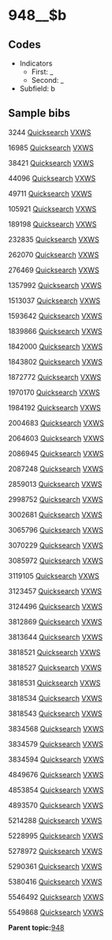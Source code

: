 # 948\_\_$b

## Codes

-   Indicators
    -   First: \_
    -   Second: \_
-   Subfield: b

## Sample bibs

3244 [Quicksearch](https://search.library.yale.edu/catalog/3244) [VXWS](http://prodorbis.library.yale.edu:7014/vxws/GetHoldingsService?bibId=3244)

16985 [Quicksearch](https://search.library.yale.edu/catalog/16985) [VXWS](http://prodorbis.library.yale.edu:7014/vxws/GetHoldingsService?bibId=16985)

38421 [Quicksearch](https://search.library.yale.edu/catalog/38421) [VXWS](http://prodorbis.library.yale.edu:7014/vxws/GetHoldingsService?bibId=38421)

44096 [Quicksearch](https://search.library.yale.edu/catalog/44096) [VXWS](http://prodorbis.library.yale.edu:7014/vxws/GetHoldingsService?bibId=44096)

49711 [Quicksearch](https://search.library.yale.edu/catalog/49711) [VXWS](http://prodorbis.library.yale.edu:7014/vxws/GetHoldingsService?bibId=49711)

105921 [Quicksearch](https://search.library.yale.edu/catalog/105921) [VXWS](http://prodorbis.library.yale.edu:7014/vxws/GetHoldingsService?bibId=105921)

189198 [Quicksearch](https://search.library.yale.edu/catalog/189198) [VXWS](http://prodorbis.library.yale.edu:7014/vxws/GetHoldingsService?bibId=189198)

232835 [Quicksearch](https://search.library.yale.edu/catalog/232835) [VXWS](http://prodorbis.library.yale.edu:7014/vxws/GetHoldingsService?bibId=232835)

262070 [Quicksearch](https://search.library.yale.edu/catalog/262070) [VXWS](http://prodorbis.library.yale.edu:7014/vxws/GetHoldingsService?bibId=262070)

276469 [Quicksearch](https://search.library.yale.edu/catalog/276469) [VXWS](http://prodorbis.library.yale.edu:7014/vxws/GetHoldingsService?bibId=276469)

1357992 [Quicksearch](https://search.library.yale.edu/catalog/1357992) [VXWS](http://prodorbis.library.yale.edu:7014/vxws/GetHoldingsService?bibId=1357992)

1513037 [Quicksearch](https://search.library.yale.edu/catalog/1513037) [VXWS](http://prodorbis.library.yale.edu:7014/vxws/GetHoldingsService?bibId=1513037)

1593642 [Quicksearch](https://search.library.yale.edu/catalog/1593642) [VXWS](http://prodorbis.library.yale.edu:7014/vxws/GetHoldingsService?bibId=1593642)

1839866 [Quicksearch](https://search.library.yale.edu/catalog/1839866) [VXWS](http://prodorbis.library.yale.edu:7014/vxws/GetHoldingsService?bibId=1839866)

1842000 [Quicksearch](https://search.library.yale.edu/catalog/1842000) [VXWS](http://prodorbis.library.yale.edu:7014/vxws/GetHoldingsService?bibId=1842000)

1843802 [Quicksearch](https://search.library.yale.edu/catalog/1843802) [VXWS](http://prodorbis.library.yale.edu:7014/vxws/GetHoldingsService?bibId=1843802)

1872772 [Quicksearch](https://search.library.yale.edu/catalog/1872772) [VXWS](http://prodorbis.library.yale.edu:7014/vxws/GetHoldingsService?bibId=1872772)

1970170 [Quicksearch](https://search.library.yale.edu/catalog/1970170) [VXWS](http://prodorbis.library.yale.edu:7014/vxws/GetHoldingsService?bibId=1970170)

1984192 [Quicksearch](https://search.library.yale.edu/catalog/1984192) [VXWS](http://prodorbis.library.yale.edu:7014/vxws/GetHoldingsService?bibId=1984192)

2004683 [Quicksearch](https://search.library.yale.edu/catalog/2004683) [VXWS](http://prodorbis.library.yale.edu:7014/vxws/GetHoldingsService?bibId=2004683)

2064603 [Quicksearch](https://search.library.yale.edu/catalog/2064603) [VXWS](http://prodorbis.library.yale.edu:7014/vxws/GetHoldingsService?bibId=2064603)

2086945 [Quicksearch](https://search.library.yale.edu/catalog/2086945) [VXWS](http://prodorbis.library.yale.edu:7014/vxws/GetHoldingsService?bibId=2086945)

2087248 [Quicksearch](https://search.library.yale.edu/catalog/2087248) [VXWS](http://prodorbis.library.yale.edu:7014/vxws/GetHoldingsService?bibId=2087248)

2859013 [Quicksearch](https://search.library.yale.edu/catalog/2859013) [VXWS](http://prodorbis.library.yale.edu:7014/vxws/GetHoldingsService?bibId=2859013)

2998752 [Quicksearch](https://search.library.yale.edu/catalog/2998752) [VXWS](http://prodorbis.library.yale.edu:7014/vxws/GetHoldingsService?bibId=2998752)

3002681 [Quicksearch](https://search.library.yale.edu/catalog/3002681) [VXWS](http://prodorbis.library.yale.edu:7014/vxws/GetHoldingsService?bibId=3002681)

3065796 [Quicksearch](https://search.library.yale.edu/catalog/3065796) [VXWS](http://prodorbis.library.yale.edu:7014/vxws/GetHoldingsService?bibId=3065796)

3070229 [Quicksearch](https://search.library.yale.edu/catalog/3070229) [VXWS](http://prodorbis.library.yale.edu:7014/vxws/GetHoldingsService?bibId=3070229)

3085972 [Quicksearch](https://search.library.yale.edu/catalog/3085972) [VXWS](http://prodorbis.library.yale.edu:7014/vxws/GetHoldingsService?bibId=3085972)

3119105 [Quicksearch](https://search.library.yale.edu/catalog/3119105) [VXWS](http://prodorbis.library.yale.edu:7014/vxws/GetHoldingsService?bibId=3119105)

3123457 [Quicksearch](https://search.library.yale.edu/catalog/3123457) [VXWS](http://prodorbis.library.yale.edu:7014/vxws/GetHoldingsService?bibId=3123457)

3124496 [Quicksearch](https://search.library.yale.edu/catalog/3124496) [VXWS](http://prodorbis.library.yale.edu:7014/vxws/GetHoldingsService?bibId=3124496)

3812869 [Quicksearch](https://search.library.yale.edu/catalog/3812869) [VXWS](http://prodorbis.library.yale.edu:7014/vxws/GetHoldingsService?bibId=3812869)

3813644 [Quicksearch](https://search.library.yale.edu/catalog/3813644) [VXWS](http://prodorbis.library.yale.edu:7014/vxws/GetHoldingsService?bibId=3813644)

3818521 [Quicksearch](https://search.library.yale.edu/catalog/3818521) [VXWS](http://prodorbis.library.yale.edu:7014/vxws/GetHoldingsService?bibId=3818521)

3818527 [Quicksearch](https://search.library.yale.edu/catalog/3818527) [VXWS](http://prodorbis.library.yale.edu:7014/vxws/GetHoldingsService?bibId=3818527)

3818531 [Quicksearch](https://search.library.yale.edu/catalog/3818531) [VXWS](http://prodorbis.library.yale.edu:7014/vxws/GetHoldingsService?bibId=3818531)

3818534 [Quicksearch](https://search.library.yale.edu/catalog/3818534) [VXWS](http://prodorbis.library.yale.edu:7014/vxws/GetHoldingsService?bibId=3818534)

3818543 [Quicksearch](https://search.library.yale.edu/catalog/3818543) [VXWS](http://prodorbis.library.yale.edu:7014/vxws/GetHoldingsService?bibId=3818543)

3834568 [Quicksearch](https://search.library.yale.edu/catalog/3834568) [VXWS](http://prodorbis.library.yale.edu:7014/vxws/GetHoldingsService?bibId=3834568)

3834579 [Quicksearch](https://search.library.yale.edu/catalog/3834579) [VXWS](http://prodorbis.library.yale.edu:7014/vxws/GetHoldingsService?bibId=3834579)

3834594 [Quicksearch](https://search.library.yale.edu/catalog/3834594) [VXWS](http://prodorbis.library.yale.edu:7014/vxws/GetHoldingsService?bibId=3834594)

4849676 [Quicksearch](https://search.library.yale.edu/catalog/4849676) [VXWS](http://prodorbis.library.yale.edu:7014/vxws/GetHoldingsService?bibId=4849676)

4853854 [Quicksearch](https://search.library.yale.edu/catalog/4853854) [VXWS](http://prodorbis.library.yale.edu:7014/vxws/GetHoldingsService?bibId=4853854)

4893570 [Quicksearch](https://search.library.yale.edu/catalog/4893570) [VXWS](http://prodorbis.library.yale.edu:7014/vxws/GetHoldingsService?bibId=4893570)

5214288 [Quicksearch](https://search.library.yale.edu/catalog/5214288) [VXWS](http://prodorbis.library.yale.edu:7014/vxws/GetHoldingsService?bibId=5214288)

5228995 [Quicksearch](https://search.library.yale.edu/catalog/5228995) [VXWS](http://prodorbis.library.yale.edu:7014/vxws/GetHoldingsService?bibId=5228995)

5278972 [Quicksearch](https://search.library.yale.edu/catalog/5278972) [VXWS](http://prodorbis.library.yale.edu:7014/vxws/GetHoldingsService?bibId=5278972)

5290361 [Quicksearch](https://search.library.yale.edu/catalog/5290361) [VXWS](http://prodorbis.library.yale.edu:7014/vxws/GetHoldingsService?bibId=5290361)

5380416 [Quicksearch](https://search.library.yale.edu/catalog/5380416) [VXWS](http://prodorbis.library.yale.edu:7014/vxws/GetHoldingsService?bibId=5380416)

5546492 [Quicksearch](https://search.library.yale.edu/catalog/5546492) [VXWS](http://prodorbis.library.yale.edu:7014/vxws/GetHoldingsService?bibId=5546492)

5549868 [Quicksearch](https://search.library.yale.edu/catalog/5549868) [VXWS](http://prodorbis.library.yale.edu:7014/vxws/GetHoldingsService?bibId=5549868)

**Parent topic:**[948](../../tags/948/948.md)

